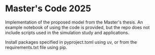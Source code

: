 # Master's Code 2025

Implementation of the proposed model from the Master's thesis. An example notebook of using the code is provided, but the repo does not include scripts used in the simulation study and applications.

Install packages specified in pyproject.toml using uv, or from the requirements.txt file using pip.
